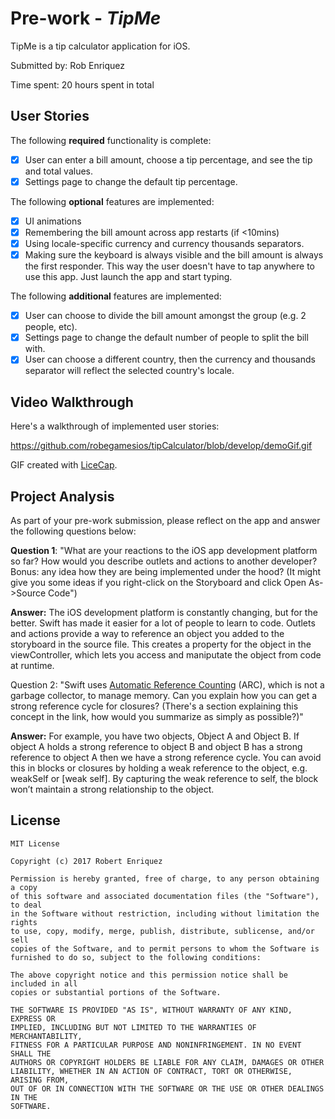 # Pre-work - *TipMe*

TipMe is a tip calculator application for iOS.

Submitted by: Rob Enriquez

Time spent: 20 hours spent in total

## User Stories

The following **required** functionality is complete:

* [X] User can enter a bill amount, choose a tip percentage, and see the tip and total values.
* [X] Settings page to change the default tip percentage.

The following **optional** features are implemented:
* [X] UI animations
* [X] Remembering the bill amount across app restarts (if <10mins)
* [X] Using locale-specific currency and currency thousands separators.
* [X] Making sure the keyboard is always visible and the bill amount is always the first responder. This way the user doesn't have to tap anywhere to use this app. Just launch the app and start typing.

The following **additional** features are implemented:

- [X] User can choose to divide the bill amount amongst the group (e.g. 2 people, etc).
- [X] Settings page to change the default number of people to split the bill with.
- [X] User can choose a different country, then the currency and thousands separator will reflect the selected country's locale.

## Video Walkthrough 

Here's a walkthrough of implemented user stories:

https://github.com/robegamesios/tipCalculator/blob/develop/demoGif.gif

GIF created with [LiceCap](http://www.cockos.com/licecap/).

## Project Analysis

As part of your pre-work submission, please reflect on the app and answer the following questions below:

**Question 1**: "What are your reactions to the iOS app development platform so far? How would you describe outlets and actions to another developer? Bonus: any idea how they are being implemented under the hood? (It might give you some ideas if you right-click on the Storyboard and click Open As->Source Code")

**Answer:** The iOS development platform is constantly changing, but for the better. Swift has made it easier for a lot of people to learn to code. Outlets and actions provide a way to reference an object you added to the storyboard in the source file. This creates a property for the object in the viewController, which lets you access and maniputate the object from code at runtime.

Question 2: "Swift uses [Automatic Reference Counting](https://developer.apple.com/library/content/documentation/Swift/Conceptual/Swift_Programming_Language/AutomaticReferenceCounting.html#//apple_ref/doc/uid/TP40014097-CH20-ID49) (ARC), which is not a garbage collector, to manage memory. Can you explain how you can get a strong reference cycle for closures? (There's a section explaining this concept in the link, how would you summarize as simply as possible?)"

**Answer:** For example, you have two objects, Object A and Object B. If object A holds a strong reference to object B and object B has a strong reference to object A then we have a strong reference cycle.  You can avoid this in blocks or closures by holding a weak reference to the object, e.g. weakSelf or [weak self]. By capturing the weak reference to self, the block won’t maintain a strong relationship to the object.


## License

	MIT License

	Copyright (c) 2017 Robert Enriquez

	Permission is hereby granted, free of charge, to any person obtaining a copy
	of this software and associated documentation files (the "Software"), to deal
	in the Software without restriction, including without limitation the rights
	to use, copy, modify, merge, publish, distribute, sublicense, and/or sell
	copies of the Software, and to permit persons to whom the Software is
	furnished to do so, subject to the following conditions:

	The above copyright notice and this permission notice shall be included in all
	copies or substantial portions of the Software.

	THE SOFTWARE IS PROVIDED "AS IS", WITHOUT WARRANTY OF ANY KIND, EXPRESS OR
	IMPLIED, INCLUDING BUT NOT LIMITED TO THE WARRANTIES OF MERCHANTABILITY,
	FITNESS FOR A PARTICULAR PURPOSE AND NONINFRINGEMENT. IN NO EVENT SHALL THE
	AUTHORS OR COPYRIGHT HOLDERS BE LIABLE FOR ANY CLAIM, DAMAGES OR OTHER
	LIABILITY, WHETHER IN AN ACTION OF CONTRACT, TORT OR OTHERWISE, ARISING FROM,
	OUT OF OR IN CONNECTION WITH THE SOFTWARE OR THE USE OR OTHER DEALINGS IN THE
	SOFTWARE.
